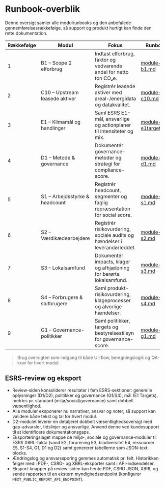 # Runbook-overblik

Denne oversigt samler alle modulrunbooks og den anbefalede gennemførelsesrækkefølge, så support og produkt hurtigt kan finde den rette dokumentation.

| Rækkefølge | Modul                          | Fokus                                                                 | Runbook                          |
| ---------- | ------------------------------ | ---------------------------------------------------------------------- | -------------------------------- |
| 1          | B1 – Scope 2 elforbrug         | Indtast elforbrug, faktor og vedvarende andel for netto ton CO₂e.      | [module-b1.md](module-b1.md)     |
| 2          | C10 – Upstream leasede aktiver | Registrér leasede aktiver med areal-/energidata og datakvalitet.       | [module-c10.md](module-c10.md)   |
| 3          | E1 – Klimamål og handlinger    | Saml ESRS E1-mål, ansvarlige og actionplaner til intensiteter og mix. | [module-e1targets.md](module-e1targets.md) |
| 4          | D1 – Metode & governance       | Dokumentér governance-metoder og strategi for compliance-score.       | [module-d1.md](module-d1.md)     |
| 5          | S1 – Arbejdsstyrke & headcount | Registrér headcount, segmenter og faglig repræsentation for social score. | [module-s1.md](module-s1.md)     |
| 6          | S2 – Værdikædearbejdere        | Registrér risikovurdering, sociale audits og hændelser i leverandørleddet. | [module-s2.md](module-s2.md)     |
| 7          | S3 – Lokalsamfund              | Dokumentér impacts, klager og afhjælpning for berørte lokalsamfund.   | [module-s3.md](module-s3.md)     |
| 8          | S4 – Forbrugere & slutbrugere  | Saml produkt-risikovurdering, klageprocesser og alvorlige hændelser.  | [module-s4.md](module-s4.md)     |
| 9          | G1 – Governance-politikker     | Saml politikker, targets og bestyrelsestilsyn for governance-score.   | [module-g1.md](module-g1.md)     |

> Brug oversigten som indgang til både UI-flow, beregningslogik og QA-krav for hvert modul.

## ESRS-review og eksport

- Review-siden konsoliderer resultater i fem ESRS-sektioner: generelle oplysninger (D1/D2), politikker og governance (G1/S4), mål (E1 Targets), metrics pr. standard (miljø/social/governance) samt dobbelt væsentlighed.
- Alle moduler eksponerer nu narrativer, ansvar og noter, så support kan validere både tekst og tal for hvert modul.
- D2-modulet leverer en detaljeret dobbelt væsentlighedsoversigt med gap-advarsler, tidslinjer og ansvarlige. Anvend denne ved kundesupport til at identificere dokumentationsgaps.
- Eksporteringslaget mappe de miljø-, sociale og governance-moduler til ESRS XBRL-fakta (vand E2, forurening E3, biodiversitet E4, ressourcer E5, S1-S4, G1, D1 og D2) samt genererer tabellerne som JSON-text blocks.
- Ændringslog og ansvarssporing gemmes automatisk pr. felt. Historikken følger med i PDF-, CSRD- og XBRL-eksporter samt i API-indsendelser.
- Eksport-knapper på review-siden kan hente PDF, CSRD JSON, XBRL og sende rapporten til en ekstern myndighedsendpoint (konfigurer `NEXT_PUBLIC_REPORT_API_ENDPOINT`).
